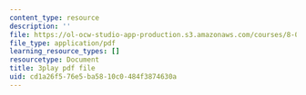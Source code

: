 ```yaml
---
content_type: resource
description: ''
file: https://ol-ocw-studio-app-production.s3.amazonaws.com/courses/8-01sc-classical-mechanics-fall-2016/cd1a26f576e5ba5810c0484f3874630a_gWLC3r6EHl0.pdf
file_type: application/pdf
learning_resource_types: []
resourcetype: Document
title: 3play pdf file
uid: cd1a26f5-76e5-ba58-10c0-484f3874630a
---
```

